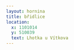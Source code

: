 ```yaml
---
layout: hornina
title: břidlice
location:
  x: 1101014
  y: 510039
  text: Lhotka u Vítkova
---
```


